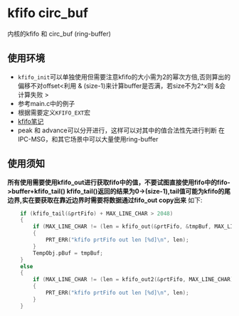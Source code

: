 # kfifo circ_buf
内核的kfifo 和 circ_buf (ring-buffer)

## 使用环境
* `kfifo_init`可以单独使用但需要注意kfifo的大小需为2的幂次方倍,否则算出的偏移不对offset<利用 & (size-1)来计算buffer是否满，若size不为2^x则 &会计算失败 >
* 参考main.c中的例子
* 根据需要定义`KFIFO_EXT`宏
* [kfifo笔记](http://www.upaomian.com/%E7%B2%BE%E5%A6%99%E7%9A%84kfifo/)    
* peak 和 advance可以分开进行，这样可以对其中的值合法性先进行判断 在IPC-MSG，和其它场景中可以大量使用ring-buffer

## 使用须知
**所有使用需要使用kfifo_out进行获取fifo中的值，不要试图直接使用fifo中的fifo->buffer+kfifo_tail()
kfifo_tail()返回的结果为0->(size-1),tail值可能为kfifo的尾边界,实在要获取在靠近边界时需要将数据通过fifo_out copy出来** 
如下:
```c
    if (kfifo_tail(&prtFifo) + MAX_LINE_CHAR > 2048)
    {
        if (MAX_LINE_CHAR != (len = kfifo_out(&prtFifo, &tmpBuf, MAX_LINE_CHAR)))
        {
            PRT_ERR("kfifo prtFifo out len [%d]\n", len);
        }
        TempObj.pBuf = tmpBuf;        
    }
    else
    {
        if (MAX_LINE_CHAR != (len = kfifo_out2(&prtFifo, MAX_LINE_CHAR)))
        {
            PRT_ERR("kfifo prtFifo out len [%d]\n", len);
        }
    }
```
